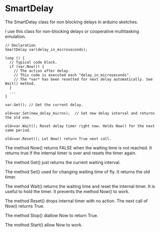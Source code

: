 # SmartDelay
The SmartDelay class for non blocking delays in arduino sketches.

I use this class for non-blocking delays or cooperative multitasking emulation.

    // Declaration
    SmartDelay var(delay_in_microseconds);

    loop () {
      // Typical code block.
      if (var.Now()) {
        // The action after delay.
        // This code is executed each "delay_in_microseconds".
        // The *var* has been resetted for next delay automatically. See Wait() method.
      }
      ...
    }

    var.Get(); // Get the current delay.
    
    old=var.Set(new_delay_micros);  // Set new delay interval and returns the old one.
    
    old=var.Wait(); Reset delay timer right now. Holds Now() for the next same period.
    
    old=var.Reset(); Let Now() return True next call.

The method Now() returns FALSE when the waiting time is not reached. It returns true if the internal timer is over and resets the timer again.

The method Get() just returns the current waiting interval.

The method Set() used for changing waiting time of fly. It returns the old timer.

The method Wait() returns the waiting time and reset the internal timer. It is useful to hold the timer. It prevents the method Now() to work. 

The method Reset() drops internal timer with no action. The next call of Now() returns True.

The method Stop() diallow Now to return True.

The mothod Start() allow Now to work.
